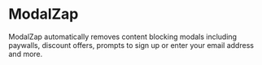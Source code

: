 # ModalZap

ModalZap automatically removes content blocking modals including paywalls, discount offers, prompts to sign up or enter your email address and more.
